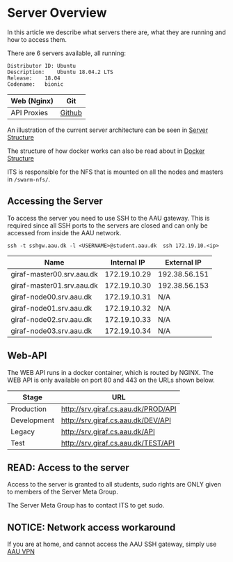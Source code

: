 # Server Overview

In this article we describe what servers there are, what they are running and how to access them.

There are 6 servers available, all running:
```
Distributor ID:	Ubuntu
Description:	Ubuntu 18.04.2 LTS
Release:	18.04
Codename:	bionic
```

|Web (Nginx)            |Git                                        |                             
|---                    |---                                        |                                
| API Proxies           | [Github](https://github.com/aau-giraf)    | 

An illustration of the current server architecture can be seen in [Server Structure](.ServerArchitecture.md)

The structure of how docker works can also be read about in [Docker Structure](.docker.md)

ITS is responsible for the NFS that is mounted on all the nodes and masters in `/swarm-nfs/`.

## Accessing the Server

To access the server you need to use SSH to the AAU gateway.
This is required since all SSH ports to the servers are closed and can only be accessed from inside the AAU network. 

`ssh -t sshgw.aau.dk -l <USERNAME>@student.aau.dk  ssh 172.19.10.<ip>`

|Name                       |Internal IP    |External IP   |
|---                        |---            |---           |
|giraf-master00.srv.aau.dk  |172.19.10.29   |192.38.56.151 |
|giraf-master01.srv.aau.dk  |172.19.10.30   |192.38.56.153 |
|giraf-node00.srv.aau.dk    |172.19.10.31   |N/A           |
|giraf-node01.srv.aau.dk    |172.19.10.32   |N/A           |
|giraf-node02.srv.aau.dk    |172.19.10.33   |N/A           |
|giraf-node03.srv.aau.dk    |172.19.10.34   |N/A           |


## Web-API 

The WEB API runs in a docker container, which is routed by NGINX.
The WEB API is only available on port 80 and 443 on the URLs shown below. 

| Stage               | URL                                 |
|---                  |---                                  |
| Production          | http://srv.giraf.cs.aau.dk/PROD/API |
| Development         | http://srv.giraf.cs.aau.dk/DEV/API  |
| Legacy              | http://srv.giraf.cs.aau.dk/API      |
| Test                | http://srv.giraf.cs.aau.dk/TEST/API |

## READ: Access to the server
Access to the server is granted to all students, sudo rights are ONLY given to members of the Server Meta Group.

The Server Meta Group has to contact ITS to get sudo.


## NOTICE: Network access workaround

If you are at home, and cannot access the AAU SSH gateway, simply use [AAU VPN](https://www.its.aau.dk/vejledninger/vpn/)